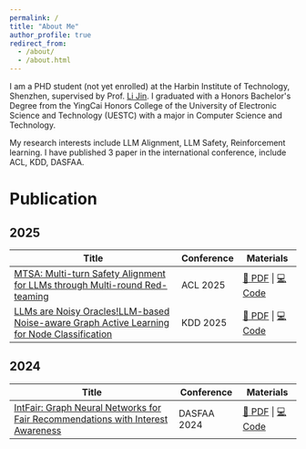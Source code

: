 ```yaml
---
permalink: /
title: "About Me"
author_profile: true
redirect_from: 
  - /about/
  - /about.html
---
```


I am a PHD student (not yet enrolled) at the Harbin Institute of Technology, Shenzhen, supervised by Prof. [Li Jin](https://www.li-jing.com).  I graduated with a Honors Bachelor's Degree from the YingCai Honors College of the University of Electronic Science and Technology (UESTC) with a major in Computer Science and Technology.

My research interests include LLM Alignment, LLM Safety,  Reinforcement learning. I have published 3 paper in the international conference, include ACL, KDD, DASFAA. 

Publication
======

## 2025

| **Title** | **Conference** | **Materials** |
|-----------|-----------------|---------------|
| [MTSA: Multi-turn Safety Alignment for LLMs through Multi-round Red-teaming](paper1.pdf) | ACL 2025 | [📝 PDF](/papers/cvpr24_vision_transformers.pdf) \| [💻 Code](https://github.com/yourname/vision-transformers) |
| [LLMs are Noisy Oracles!LLM-based Noise-aware Graph Active Learning for Node Classification](paper2.pdf) | KDD 2025 | [📝 PDF](/papers/icml24_cross_modal.pdf) \| [💻 Code](https://github.com/yourname/cross-modal) |

## 2024

| **Title** | **Conference** | **Materials** |
|-----------|-----------------|---------------|
| [IntFair: Graph Neural Networks for Fair Recommendations with Interest Awareness](paper3.pdf) | DASFAA 2024 | [📝 PDF](https://dblp.org/rec/conf/dasfaa/GuoCZ24.html) \| [💻 Code](https://github.com/yourname/federated-health) |



